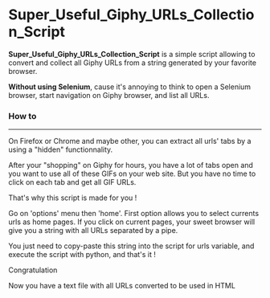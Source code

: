 # Super_Useful_Giphy_URLs_Collection_Script


**Super_Useful_Giphy_URLs_Collection_Script** is a simple script allowing to convert and collect all Giphy URLs 
from a string generated by your favorite browser.

**Without using Selenium**, cause it's annoying to think to open a Selenium browser, start navigation on Giphy browser, and list all URLs. 


### How to
___

On Firefox or Chrome and maybe other, you can extract all urls' tabs by a using a "hidden" functionnality.

After your "shopping" on Giphy for hours, you have a lot of tabs open and you want to use all of these GIFs on your web site.
But you have no time to click on each tab and get all GIF URLs. 

That's why this script is made for you !

Go on 'options' menu then 'home'. First option allows you to select currents urls as home pages. If you click on current pages,
your sweet browser will give you a string with all URLs separated by a pipe.

You just need to copy-paste this string into the script for urls variable, and execute the script with python, and that's it !

Congratulation

Now you have a text file with all URLs converted to be used in HTML <img>
